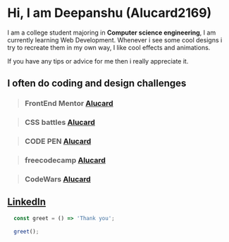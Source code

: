# Hi, I am Deepanshu (Alucard2169)

I am a college student majoring in __Computer science engineering__, I am currently learning Web Development. 
Whenever i see some cool designs i try to recreate them in my own way, I like cool effects and animations.


If you have any tips or advice for me then i really appreciate it.

## I often do coding and design challenges

> ### FrontEnd Mentor [Alucard](https://www.frontendmentor.io/profile/Alucard2169)


> ### CSS battles [Alucard](https://cssbattle.dev/player/NpJ77jYmXnRX59cw7u9iXJlQfr83)


> ### CODE PEN [Alucard](https://codepen.io/alucard2169)


> ### freecodecamp [Alucard](https://www.freecodecamp.org/alucard2169)


>### CodeWars [Alucard](https://www.codewars.com/users/Alucard2169)


## [LinkedIn](https://www.linkedin.com/in/deepanshu-aab1181a6/)



```Javascript
  const greet = () => 'Thank you';
  
  greet();
```
